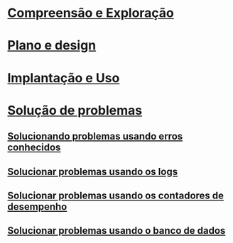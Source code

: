 # [Compreensão e Exploração](/advanced-threat-analytics/understand-explore/what-is-ata)
# [Plano e design](/advanced-threat-analytics/plan-design/ata-capacity-planning)
# [Implantação e Uso](/advanced-threat-analytics/deploy-use/install-ata)
# [Solução de problemas](troubleshooting-ata-using-logs.md)
## [Solucionando problemas usando erros conhecidos](troubleshooting-ata-known-errors.md)
## [Solucionar problemas usando os logs](troubleshooting-ata-using-logs.md)
## [Solucionar problemas usando os contadores de desempenho](troubleshooting-ata-using-perf-counters.md)
## [Solucionar problemas usando o banco de dados](troubleshooting-ata-using-ata-database.md)


<!--HONumber=May16_HO1-->


